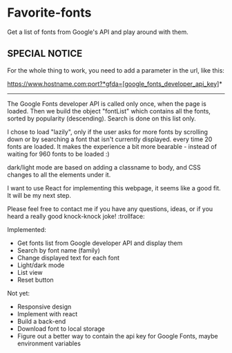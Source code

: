 # Favorite-fonts
Get a list of fonts from Google's API and play around with them.

## SPECIAL NOTICE

For the whole thing to work, you need to add a parameter in the url, like this:

https://www.hostname.com:port?*gfda=[google_fonts_developer_api_key]*

-------------------------------------------------------------------------------------------------

The Google Fonts developer API is called only once, when the page is loaded. Then we build the object "fontList" which contains all the fonts, sorted by popularity (descending).
Search is done on this list only.

I chose to load "lazily", only if the user asks for more fonts by scrolling down or by searching a font that isn't currently displayed. every time 20 fonts are loaded. It makes the experience a bit more bearable - instead of waiting for 960 fonts to be loaded :)

dark/light mode are based on adding a classname to body, and CSS changes to all the elements under it.

I want to use React for implementing this webpage, it seems like a good fit. It will be my next step.

Please feel free to contact me if you have any questions, ideas, or if you heard a really good knock-knock joke! :trollface:


Implemented:
- Get fonts list from Google developer API and display them
- Search by font name (family)
- Change displayed text for each font
- Light/dark mode
- List view
- Reset button

Not yet:
- Responsive design
- Implement with react
- Build a back-end
- Download font to local storage
- Figure out a better way to contain the api key for Google Fonts, maybe environment variables
